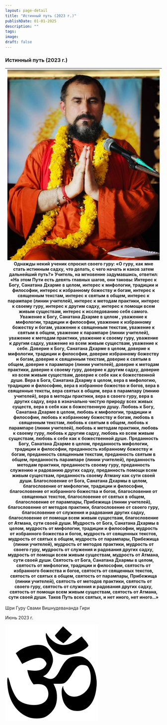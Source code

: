 ```yaml
---
layout: page-detail
title: "Истинный путь (2023 г.)"
publishDate: 01-01-2025
description: ""
tags:
image:
draft: false
---
```


### Истинный путь (2023 г.)

| ![Шри Гуру Свами Вишнудевананда Гири](/upload/medialibrary/3ee/3ee492c1a7444b7ef9b61bbe80d11b70.jpg "Шри Гуру Свами Вишнудевананда Гири") **Однажды некий ученик спросил своего гуру:**  «О гуру, как мне стать истинным садху,  что делать, с чего начать и каков затем дальнейший путь?» **Учитель, на мгновение задумавшись, ответил:**  «На этом Пути есть девять главных шагов, они таковы:  Интерес к Богу, Санатана Дхарме в целом,  интерес к мифологии, традиции и философии,  интерес к избранному божеству и богам,  интерес к священным текстам,  интерес к святым в общем,  интерес к парампаре (линии учителей),  интерес к методам практики,  интерес к своему гуру,  интерес к другим садху,  интерес к помощи всем живым существам,  интерес к исследованию себя самого.  Уважение к Богу, Санатана Дхарме в целом ,  уважение к мифологии, традиции и философии,  уважение к избранному божеству и богам,  уважение к священным текстам,  уважение к святым в общем,  уважение к парампаре (линии учителей),  уважение к методам практики,  уважение к своему гуру,  уважение к другим садху,  уважение ко всем живым существам,  уважение к себе.  Доверие к Богу, Санатана Дхарме в целом,  доверие к мифологии, традиции и философии,  доверие избранному божеству и богам,  доверие к священным текстам,  доверие к святым в общем,  доверие к парампаре (линии учителей),  доверие к методам практики,  доверие к своему гуру,  доверие к другим садху,  доверие ко всем живым существам,  доверие к себе как к божественной душе.  Вера в Бога, Санатана Дхарму в целом,  вера в мифологию, традицию и философию,  вера в избранное божество и богов,  вера в священные тексты,  вера святых в общем,  вера в парампару (линию учителей),  вера в методы практики,  вера в своего гуру,  вера в других садху,  вера в изначально чистую природу всех живых существ,  вера в себя как в божественную душу.  Любовь к Богу, Санатана Дхарме в целом,  любовь к мифологии, традиции и философии,  любовь к избранному божеству и богам,  любовь в священным текстам,  любовь к святым в общем,  любовь к парампаре (линии учителей),  любовь к методам практики,  любовь к своему гуру,  любовь к другим садху,  любовь ко всем живым существам,  любовь к себе как к божественной душе.  Преданность Богу, Санатана Дхарме в целом,  преданность мифологии, традиции и философии,  преданность избранному божеству и богам,  преданность священным текстам,  преданность святым в общем,  преданность парампаре (линии учителей),  преданность методам практики,  преданность своему гуру,  преданность служению и радованию других садху,  преданность помощи всем живым существам,  преданность своему Атману как сути своей души.  Благословение от Бога, Санатана Дхармы в целом,  благословение от мифологии, традиции и философии,  благословение от избранного божества и богов,  благословение от священных текстов,  благословение от святых в общем,  благословение от парампары, Прибежища (линии учителей),  благословение от методов практики,  благословение от своего гуру,  благословение от служения и радования других садху,  благословение от помощи всем живым существам,  благословение от Атмана, сути своей души.  Мудрость от Бога, Санатана Дхармы в целом,  мудрость от мифологии, традиции и философии,  мудрость от избранного божества и богов,  мудрость от священных текстов,  мудрость от святых в общем,  мудрость от парампары, Прибежища (линии учителей),  мудрость от методов практики,  мудрость от своего гуру,  мудрость от служения и радования других садху,  мудрость от помощи всем живым существам,  мудрость от Атмана, сути своей души.  Святость от Бога, Санатана Дхармы в целом,  святость от мифологии, традиции и философии,  святость от избранного божества и богов,  святость от священных текстов,  святость от святых в общем,  святость от парампары, Прибежища (линии учителей),  святость от методов практики,  святость от своего гуру,  святость от служения и радования других садху,  святость от помощи всем живым существам,  святость от Атмана, сути своей души.  Таков Путь всех святых, и нет иного, нет иного...» |
| --------------------------------------------------------------------------------------------------------------------------------------------------------------------------------------------------------------------------------------------------------------------------------------------------------------------------------------------------------------------------------------------------------------------------------------------------------------------------------------------------------------------------------------------------------------------------------------------------------------------------------------------------------------------------------------------------------------------------------------------------------------------------------------------------------------------------------------------------------------------------------------------------------------------------------------------------------------------------------------------------------------------------------------------------------------------------------------------------------------------------------------------------------------------------------------------------------------------------------------------------------------------------------------------------------------------------------------------------------------------------------------------------------------------------------------------------------------------------------------------------------------------------------------------------------------------------------------------------------------------------------------------------------------------------------------------------------------------------------------------------------------------------------------------------------------------------------------------------------------------------------------------------------------------------------------------------------------------------------------------------------------------------------------------------------------------------------------------------------------------------------------------------------------------------------------------------------------------------------------------------------------------------------------------------------------------------------------------------------------------------------------------------------------------------------------------------------------------------------------------------------------------------------------------------------------------------------------------------------------------------------------------------------------------------------------------------------------------------------------------------------------------------------------------------------------------------------------------------------------------------------------------------------------------------------------------------------------------------------------------------------------------------------------------------------------------------------------------------------------------------------------------------------------------------------------------------------------------------------------------------------------------------------------------------------------------------------------------------------------------------------------------------------------------------------------------------------------------------------------------------------------------------------------------------------------------------------------------------------------------------------------------------------------------------------------------------------------------------------------------------------------------------------------------------------------------------------------------------------------------------------------------------------------------------------------------------------------------------------------------------------------------------------------------------------------------------------------------------------------------------------------------------------------------------------------------------------------- |

 Шри Гуру Свами Вишнудевананда Гири

Июнь 2023 г. 

![Ом](/upload/medialibrary/4e5/4e59138d7f13f8137afb77ab8ee41988.png "Ом") 
  
  

